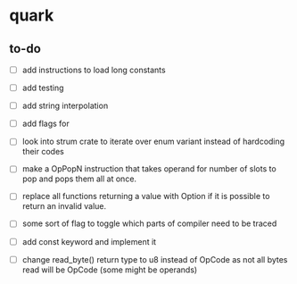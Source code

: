 # quark

## to-do
- [ ] add instructions to load long constants
- [ ] add testing
- [ ] add string interpolation
- [ ] add flags for 
- [ ] look into strum crate to iterate over enum variant instead of hardcoding their codes
- [ ] make a OpPopN instruction that takes operand for number of slots to pop and pops them all at once.
- [ ] replace all functions returning a value with Option if it is possible to return an invalid value.
- [ ] some sort of flag to toggle which parts of compiler need to be traced
- [ ] add const keyword and implement it
- [ ] change read_byte() return type to u8 instead of OpCode as not all bytes read will be OpCode (some might be operands)




